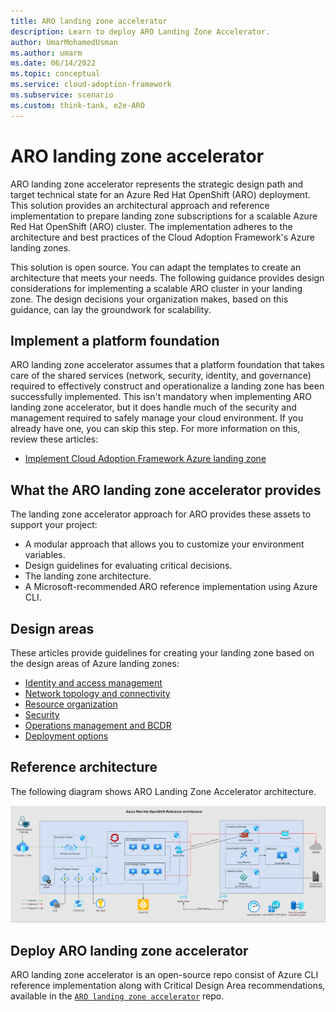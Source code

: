 ```yaml
---
title: ARO landing zone accelerator
description: Learn to deploy ARO Landing Zone Accelerator.
author: UmarMohamedUsman
ms.author: umarm
ms.date: 06/14/2022
ms.topic: conceptual
ms.service: cloud-adoption-framework
ms.subservice: scenario
ms.custom: think-tank, e2e-ARO
---
```


# ARO landing zone accelerator

ARO landing zone accelerator represents the strategic design path and target technical state for an Azure Red Hat OpenShift (ARO) deployment. This solution provides an architectural approach and reference implementation to prepare landing zone subscriptions for a scalable Azure Red Hat OpenShift (ARO) cluster. The implementation adheres to the architecture and best practices of the Cloud Adoption Framework's Azure landing zones.

This solution is open source. You can adapt the templates to create an architecture that meets your needs. The following guidance provides design considerations for implementing a scalable ARO cluster in your landing zone. The design decisions your organization makes, based on this guidance, can lay the groundwork for scalability.

## Implement a platform foundation

ARO landing zone accelerator assumes that a platform foundation that takes care of the shared services (network, security, identity, and governance) required to effectively construct and operationalize a landing zone has been successfully implemented. This isn't mandatory when implementing ARO landing zone accelerator, but it does handle much of the security and management required to safely manage your cloud environment. If you already have one, you can skip this step. For more information on this, review these articles:

- [Implement Cloud Adoption Framework Azure landing zone](../../ready/landing-zone)

## What the ARO landing zone accelerator provides

The landing zone accelerator approach for ARO provides these assets to support your project:

- A modular approach that allows you to customize your environment variables.
- Design guidelines for evaluating critical decisions.
- The landing zone architecture.
- A Microsoft-recommended ARO reference implementation using Azure CLI.

## Design areas

These articles provide guidelines for creating your landing zone based on the design areas of Azure landing zones:

- [Identity and access management](./aro-identity-and-access-management.md)
- [Network topology and connectivity](./aro-network-topology-and-connectivity.md)
- [Resource organization](./aro-resource-organization.md)
- [Security](./aro-security.md)
- [Operations management and BCDR](./aro-operations-Management-and-BCDR.md)
- [Deployment options](./aro-platform-automatoin-devops.md)

## Reference architecture

The following diagram shows ARO Landing Zone Accelerator architecture.

[![ARO landing zone accelerator architecture](./media/aro_landing_zone_Architecture.png)](./media/aro_landing_zone_Architecture.png)

## Deploy ARO landing zone accelerator

ARO landing zone accelerator is an open-source repo consist of Azure CLI reference implementation along with Critical Design Area recommendations, available in the [`ARO landing zone accelerator`](https://aka.ms/aro-landing-zone-accelerator) repo.

